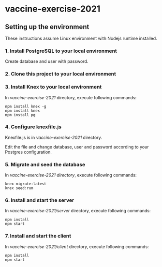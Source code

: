 # vaccine-exercise-2021

## Setting up the environment
These instructions assume Linux environment with Nodejs runtime installed.

### 1. Install PostgreSQL to your local environment
Create database and user with password.

### 2. Clone this project to your local environment

### 3. Install Knex to your local environment
In *vaccine-exercise-2021* directory, execute following commands:
```console
npm install knex -g
npm install knex
npm install pg
```
### 4. Configure knexfile.js
Knexfile.js is in *vaccine-exercise-2021* directory.

Edit the file and change database, user and password according to your Postgres configuration.

### 5. Migrate and seed the database
In *vaccine-exercise-2021 directory*, execute following commands:
```
knex migrate:latest
knex seed:run
```
### 6. Install and start the server
In *vaccine-exercise-2021/server* directory, execute following commands:
```
npm install
npm start
```
### 7. Install and start the client
In *vaccine-exercise-2021/client* directory, execute following commands:
```
npm install
npm start
```





